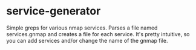 # service-generator
Simple greps for various nmap services. Parses a file named services.gnmap and creates a file for each service. It's pretty intuitive, so you can add services and/or change the name of the gnmap file. 
